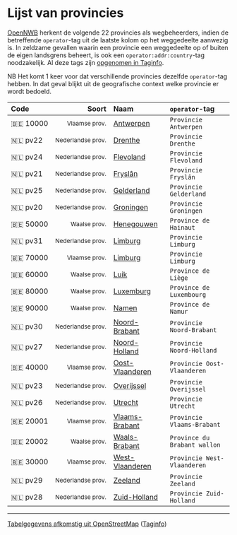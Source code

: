 Lijst van provincies
====================

[OpenNWB](../README.md) herkent de volgende 22 provincies als wegbeheerders, indien de betreffende `operator`-tag uit de laatste kolom op het weggedeelte aanwezig is.
In zeldzame gevallen waarin een provincie een weggedeelte op of buiten de eigen landsgrens beheert, is ook een `operator:addr:country`-tag noodzakelijk.
Al deze tags zijn [opgenomen in Taginfo](https://taginfo.openstreetmap.org/projects/opennwb#tags).

NB Het komt 1 keer voor dat verschillende provincies dezelfde `operator`-tag hebben.
In dat geval blijkt uit de geografische context welke provincie er wordt bedoeld.

| Code | Soort | Naam | `operator`-tag |
| :--- | ---: | :--- | :--- |
| 🇧🇪 10000 | <sub>Vlaamse prov.</sub> | [Antwerpen](https://www.openstreetmap.org/relation/53114) | `Provincie Antwerpen` |
| 🇳🇱 pv22 | <sub>Nederlandse prov.</sub> | [Drenthe](https://www.openstreetmap.org/relation/47540) | `Provincie Drenthe` |
| 🇳🇱 pv24 | <sub>Nederlandse prov.</sub> | [Flevoland](https://www.openstreetmap.org/relation/47407) | `Provincie Flevoland` |
| 🇳🇱 pv21 | <sub>Nederlandse prov.</sub> | [Fryslân](https://www.openstreetmap.org/relation/47381) | `Provincie Fryslân` |
| 🇳🇱 pv25 | <sub>Nederlandse prov.</sub> | [Gelderland](https://www.openstreetmap.org/relation/47554) | `Provincie Gelderland` |
| 🇳🇱 pv20 | <sub>Nederlandse prov.</sub> | [Groningen](https://www.openstreetmap.org/relation/47826) | `Provincie Groningen` |
| 🇧🇪 50000 | <sub>Waalse prov.</sub> | [Henegouwen](https://www.openstreetmap.org/relation/157559) | `Province de Hainaut` |
| 🇳🇱 pv31 | <sub>Nederlandse prov.</sub> | [Limburg](https://www.openstreetmap.org/relation/47793) | `Provincie Limburg` |
| 🇧🇪 70000 | <sub>Vlaamse prov.</sub> | [Limburg](https://www.openstreetmap.org/relation/53142) | `Provincie Limburg` |
| 🇧🇪 60000 | <sub>Waalse prov.</sub> | [Luik](https://www.openstreetmap.org/relation/1407192) | `Province de Liège` |
| 🇧🇪 80000 | <sub>Waalse prov.</sub> | [Luxemburg](https://www.openstreetmap.org/relation/1412581) | `Province de Luxembourg` |
| 🇧🇪 90000 | <sub>Waalse prov.</sub> | [Namen](https://www.openstreetmap.org/relation/1311816) | `Province de Namur` |
| 🇳🇱 pv30 | <sub>Nederlandse prov.</sub> | [Noord-Brabant](https://www.openstreetmap.org/relation/47696) | `Provincie Noord-Brabant` |
| 🇳🇱 pv27 | <sub>Nederlandse prov.</sub> | [Noord-Holland](https://www.openstreetmap.org/relation/47654) | `Provincie Noord-Holland` |
| 🇧🇪 40000 | <sub>Vlaamse prov.</sub> | [Oost-Vlaanderen](https://www.openstreetmap.org/relation/53135) | `Provincie Oost-Vlaanderen` |
| 🇳🇱 pv23 | <sub>Nederlandse prov.</sub> | [Overijssel](https://www.openstreetmap.org/relation/47608) | `Provincie Overijssel` |
| 🇳🇱 pv26 | <sub>Nederlandse prov.</sub> | [Utrecht](https://www.openstreetmap.org/relation/47667) | `Provincie Utrecht` |
| 🇧🇪 20001 | <sub>Vlaamse prov.</sub> | [Vlaams-Brabant](https://www.openstreetmap.org/relation/58004) | `Provincie Vlaams-Brabant` |
| 🇧🇪 20002 | <sub>Waalse prov.</sub> | [Waals-Brabant](https://www.openstreetmap.org/relation/78748) | `Province du Brabant wallon` |
| 🇧🇪 30000 | <sub>Vlaamse prov.</sub> | [West-Vlaanderen](https://www.openstreetmap.org/relation/416271) | `Provincie West-Vlaanderen` |
| 🇳🇱 pv29 | <sub>Nederlandse prov.</sub> | [Zeeland](https://www.openstreetmap.org/relation/47806) | `Provincie Zeeland` |
| 🇳🇱 pv28 | <sub>Nederlandse prov.</sub> | [Zuid-Holland](https://www.openstreetmap.org/relation/47772) | `Provincie Zuid-Holland` |

---

[Tabelgegevens afkomstig uit OpenStreetMap](https://www.openstreetmap.org/copyright/nl) ([Taginfo](https://taginfo.openstreetmap.org/projects/opennwb_operators#tags))
